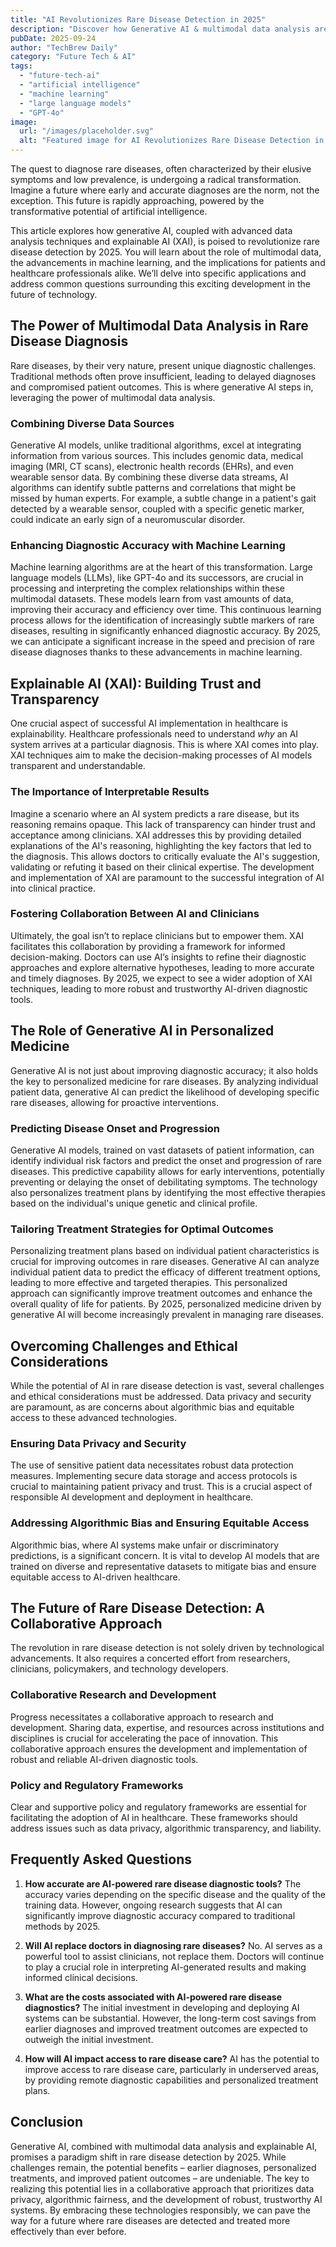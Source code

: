 ```yaml
---
title: "AI Revolutionizes Rare Disease Detection in 2025"
description: "Discover how Generative AI & multimodal data analysis are personalizing rare disease detection in 2025. Learn how explainable AI improves accuracy & speeds up diagnosis. Read now!"
pubDate: 2025-09-24
author: "TechBrew Daily"
category: "Future Tech & AI"
tags:
  - "future-tech-ai"
  - "artificial intelligence"
  - "machine learning"
  - "large language models"
  - "GPT-4o"
image:
  url: "/images/placeholder.svg"
  alt: "Featured image for AI Revolutionizes Rare Disease Detection in 2025"
---
```


The quest to diagnose rare diseases, often characterized by their elusive symptoms and low prevalence, is undergoing a radical transformation.  Imagine a future where early and accurate diagnoses are the norm, not the exception. This future is rapidly approaching, powered by the transformative potential of artificial intelligence.

This article explores how generative AI, coupled with advanced data analysis techniques and explainable AI (XAI), is poised to revolutionize rare disease detection by 2025. You will learn about the role of multimodal data, the advancements in machine learning, and the implications for patients and healthcare professionals alike.  We’ll delve into specific applications and address common questions surrounding this exciting development in the future of technology.

## The Power of Multimodal Data Analysis in Rare Disease Diagnosis

Rare diseases, by their very nature, present unique diagnostic challenges.  Traditional methods often prove insufficient, leading to delayed diagnoses and compromised patient outcomes.  This is where generative AI steps in, leveraging the power of multimodal data analysis.

### Combining Diverse Data Sources

Generative AI models, unlike traditional algorithms, excel at integrating information from various sources.  This includes genomic data, medical imaging (MRI, CT scans), electronic health records (EHRs), and even wearable sensor data.  By combining these diverse data streams, AI algorithms can identify subtle patterns and correlations that might be missed by human experts.  For example, a subtle change in a patient's gait detected by a wearable sensor, coupled with a specific genetic marker, could indicate an early sign of a neuromuscular disorder.

### Enhancing Diagnostic Accuracy with Machine Learning

Machine learning algorithms are at the heart of this transformation.  Large language models (LLMs), like GPT-4o and its successors, are crucial in processing and interpreting the complex relationships within these multimodal datasets.  These models learn from vast amounts of data, improving their accuracy and efficiency over time.  This continuous learning process allows for the identification of increasingly subtle markers of rare diseases, resulting in significantly enhanced diagnostic accuracy.  By 2025, we can anticipate a significant increase in the speed and precision of rare disease diagnoses thanks to these advancements in machine learning.


## Explainable AI (XAI): Building Trust and Transparency

One crucial aspect of successful AI implementation in healthcare is explainability.  Healthcare professionals need to understand *why* an AI system arrives at a particular diagnosis. This is where XAI comes into play.  XAI techniques aim to make the decision-making processes of AI models transparent and understandable.

### The Importance of Interpretable Results

Imagine a scenario where an AI system predicts a rare disease, but its reasoning remains opaque.  This lack of transparency can hinder trust and acceptance among clinicians.  XAI addresses this by providing detailed explanations of the AI's reasoning, highlighting the key factors that led to the diagnosis. This allows doctors to critically evaluate the AI's suggestion, validating or refuting it based on their clinical expertise.  The development and implementation of XAI are paramount to the successful integration of AI into clinical practice.

### Fostering Collaboration Between AI and Clinicians

Ultimately, the goal isn’t to replace clinicians but to empower them. XAI facilitates this collaboration by providing a framework for informed decision-making. Doctors can use AI’s insights to refine their diagnostic approaches and explore alternative hypotheses, leading to more accurate and timely diagnoses.  By 2025, we expect to see a wider adoption of XAI techniques, leading to more robust and trustworthy AI-driven diagnostic tools.


## The Role of Generative AI in Personalized Medicine

Generative AI is not just about improving diagnostic accuracy; it also holds the key to personalized medicine for rare diseases.  By analyzing individual patient data, generative AI can predict the likelihood of developing specific rare diseases, allowing for proactive interventions.

### Predicting Disease Onset and Progression

Generative AI models, trained on vast datasets of patient information, can identify individual risk factors and predict the onset and progression of rare diseases. This predictive capability allows for early interventions, potentially preventing or delaying the onset of debilitating symptoms. The technology also personalizes treatment plans by identifying the most effective therapies based on the individual's unique genetic and clinical profile.

### Tailoring Treatment Strategies for Optimal Outcomes

Personalizing treatment plans based on individual patient characteristics is crucial for improving outcomes in rare diseases.  Generative AI can analyze individual patient data to predict the efficacy of different treatment options, leading to more effective and targeted therapies.  This personalized approach can significantly improve treatment outcomes and enhance the overall quality of life for patients. By 2025, personalized medicine driven by generative AI will become increasingly prevalent in managing rare diseases.


## Overcoming Challenges and Ethical Considerations

While the potential of AI in rare disease detection is vast, several challenges and ethical considerations must be addressed.  Data privacy and security are paramount, as are concerns about algorithmic bias and equitable access to these advanced technologies.

### Ensuring Data Privacy and Security

The use of sensitive patient data necessitates robust data protection measures.  Implementing secure data storage and access protocols is crucial to maintaining patient privacy and trust.   This is a crucial aspect of responsible AI development and deployment in healthcare.

### Addressing Algorithmic Bias and Ensuring Equitable Access

Algorithmic bias, where AI systems make unfair or discriminatory predictions, is a significant concern.  It is vital to develop AI models that are trained on diverse and representative datasets to mitigate bias and ensure equitable access to AI-driven healthcare.


##  The Future of Rare Disease Detection: A Collaborative Approach

The revolution in rare disease detection is not solely driven by technological advancements. It also requires a concerted effort from researchers, clinicians, policymakers, and technology developers.

### Collaborative Research and Development

Progress necessitates a collaborative approach to research and development.  Sharing data, expertise, and resources across institutions and disciplines is crucial for accelerating the pace of innovation. This collaborative approach ensures the development and implementation of robust and reliable AI-driven diagnostic tools.

### Policy and Regulatory Frameworks

Clear and supportive policy and regulatory frameworks are essential for facilitating the adoption of AI in healthcare.  These frameworks should address issues such as data privacy, algorithmic transparency, and liability.


## Frequently Asked Questions

1. **How accurate are AI-powered rare disease diagnostic tools?**  The accuracy varies depending on the specific disease and the quality of the training data.  However, ongoing research suggests that AI can significantly improve diagnostic accuracy compared to traditional methods by 2025.

2. **Will AI replace doctors in diagnosing rare diseases?** No. AI serves as a powerful tool to assist clinicians, not replace them.  Doctors will continue to play a crucial role in interpreting AI-generated results and making informed clinical decisions.

3. **What are the costs associated with AI-powered rare disease diagnostics?** The initial investment in developing and deploying AI systems can be substantial. However, the long-term cost savings from earlier diagnoses and improved treatment outcomes are expected to outweigh the initial investment.

4. **How will AI impact access to rare disease care?** AI has the potential to improve access to rare disease care, particularly in underserved areas, by providing remote diagnostic capabilities and personalized treatment plans.


## Conclusion

Generative AI, combined with multimodal data analysis and explainable AI, promises a paradigm shift in rare disease detection by 2025.  While challenges remain, the potential benefits – earlier diagnoses, personalized treatments, and improved patient outcomes – are undeniable.  The key to realizing this potential lies in a collaborative approach that prioritizes data privacy, algorithmic fairness, and the development of robust, trustworthy AI systems.  By embracing these technologies responsibly, we can pave the way for a future where rare diseases are detected and treated more effectively than ever before.